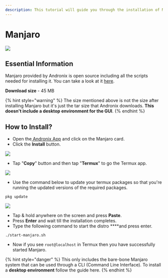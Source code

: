 ```yaml
---
description: This tutorial will guide you through the installation of Manjaro.
---
```


# Manjaro

![](../../.gitbook/assets/manjaro_banner.png)

## Essential Information

Manjaro provided by Andronix is open source including all the scripts needed for installing it. You can take a look at it [here](https://github.com/AndronixApp/AndronixOrigin).

**Download size** - 45 MB

{% hint style="warning" %}
The size mentioned above is not the size after installing Manjaro but it's just the tar size that Andronix downloads. **This doesn't include a desktop environment for the GUI**.
{% endhint %}

## How to Install?

* Open the[ Andronix App](https://andronix.app/) and click on the Manjaro card.
* Click the **Install** button.

![](../../.gitbook/assets/manjaro.png)

* Tap "**Copy**" button and then tap "**Termux**" to go the Termux app.

![](../../.gitbook/assets/manjaro_inst.png)

* Use the command below to update your termux packages so that you're running the updated versions of the required packages.

```text
pkg update
```

![](../../.gitbook/assets/termux-1.png)

* Tap & hold anywhere on the screen and press **Paste**.
* Press **Enter** and wait till the installation completes. 
* Type the following command to start the distro ****and press enter.

```text
./start-manjaro.sh
```

* Now if you see `root@localhost` in Termux then you have successfully started Manjaro.

{% hint style="danger" %}
This only includes the bare-bone Manjaro system that can be used through a CLI \(Command Line Interface\). To install a **desktop environment** follow the guide here.
{% endhint %}

